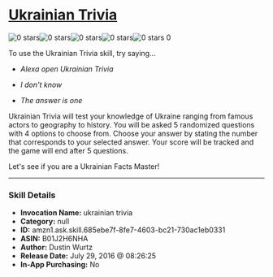 # [Ukrainian Trivia](http://alexa.amazon.com/#skills/amzn1.ask.skill.685ebe7f-8fe7-4603-bc21-730ac1eb0331)
![0 stars](../../images/ic_star_border_black_18dp_1x.png)![0 stars](../../images/ic_star_border_black_18dp_1x.png)![0 stars](../../images/ic_star_border_black_18dp_1x.png)![0 stars](../../images/ic_star_border_black_18dp_1x.png)![0 stars](../../images/ic_star_border_black_18dp_1x.png) 0

To use the Ukrainian Trivia skill, try saying...

* *Alexa open Ukrainian Trivia*

* *I don't know*

* *The answer is one*

Ukrainian Trivia will test your knowledge of Ukraine ranging from famous actors to geography to history. You will be asked 5 randomized questions with 4 options to choose from. Choose your answer by stating the number that corresponds to your selected answer. Your score will be tracked and the game will end after 5 questions.

Let's see if you are a Ukrainian Facts Master!

***

### Skill Details

* **Invocation Name:** ukrainian trivia
* **Category:** null
* **ID:** amzn1.ask.skill.685ebe7f-8fe7-4603-bc21-730ac1eb0331
* **ASIN:** B01J2H6NHA
* **Author:** Dustin Wurtz
* **Release Date:** July 29, 2016 @ 08:26:25
* **In-App Purchasing:** No
